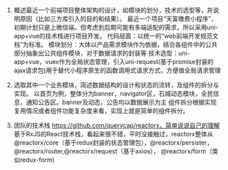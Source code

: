 1. 概述最近一个前端项目整体架构的设计，如模块的划分，技术的选型等，并说明原因（比如三方库引入的目的和结果）。
    最近一个项目“天富缴费小程序”，初期计划只是上微信端，但考虑到后期可能有多端适配的需求，所以采用uni-app+vue的技术栈进行项目开发。
    代码层面：以统一的“web前端开发规范文档”为标准。
    模块划分：大体以产品需求模块作为依据，结合各组件中的公共部分抽象出公共组件模块，对于数据请求的封装等
    技术选型：uni-app+vue，vuex作为全局状态管理，引入uni-request(基于promise封装的ajax请求包)用于替代小程序原生的函数调用式请求方式，方便做全局请求管理

2. 选取其中一个业务模块，简述数据结构的设计和状态的流转，及组件的拆分与实现。
    以首页为例，整体分为banner，navigator区，石城动态模块，全民信息，通知公告区。banner及动态，公告均以数据展示为主
    组件拆分根据实现复用情况或者组件功能复杂度来看，实现上就是简单的组件拆分。

3. 团队的技术栈 https://github.com/querycap/reactorx，简单说说自己的理解
    基于RxJS的React技术栈，看起来很不错，平时没接触过，reactorx整体从@reactorx/core（基于redux封装的状态管理包），@reactorx/persister，@reactorx/router,@reactorx/request（基于axios）， @reactorx/form（类似redux-form)